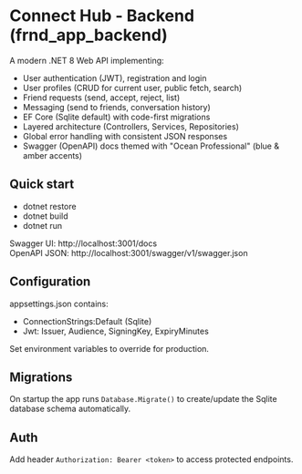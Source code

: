 # Connect Hub - Backend (frnd_app_backend)

A modern .NET 8 Web API implementing:
- User authentication (JWT), registration and login
- User profiles (CRUD for current user, public fetch, search)
- Friend requests (send, accept, reject, list)
- Messaging (send to friends, conversation history)
- EF Core (Sqlite default) with code-first migrations
- Layered architecture (Controllers, Services, Repositories)
- Global error handling with consistent JSON responses
- Swagger (OpenAPI) docs themed with "Ocean Professional" (blue & amber accents)

## Quick start

- dotnet restore
- dotnet build
- dotnet run

Swagger UI: http://localhost:3001/docs  
OpenAPI JSON: http://localhost:3001/swagger/v1/swagger.json

## Configuration

appsettings.json contains:
- ConnectionStrings:Default (Sqlite)
- Jwt: Issuer, Audience, SigningKey, ExpiryMinutes

Set environment variables to override for production.

## Migrations

On startup the app runs `Database.Migrate()` to create/update the Sqlite database schema automatically.

## Auth

Add header `Authorization: Bearer <token>` to access protected endpoints.
